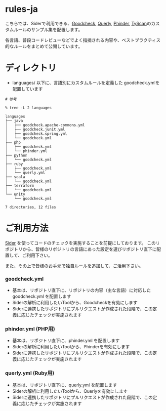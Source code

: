 # rules-ja
こちらでは、Siderで利用できる、[Goodcheck](https://github.com/sider/goodcheck), [Querly](https://github.com/soutaro/querly), [Phinder](https://github.com/sider/phinder), [TyScan](https://github.com/sider/TyScan)のカスタムルールのサンプル集を配置します。

各言語、普段コードレビューなどでよく指摘される内容や、ベストプラクティス的なルールをまとめて公開しています。


# ディレクトリ

- languages/ 以下に、言語別にカスタムルールを定義した goodcheck.ymlを配置しています

```
# 参考

% tree -L 2 languages

languages
├── java
│   ├── goodcheck.apache-commons.yml
│   ├── goodcheck.junit.yml
│   ├── goodcheck.spring.yml
│   └── goodcheck.yml
├── php
│   ├── goodcheck.yml
│   └── phinder.yml
├── python
│   └── goodcheck.yml
├── ruby
│   ├── goodcheck.yml
│   └── querly.yml
├── scala
│   └── goodcheck.yml
├── terraform
│   └── goodcheck.yml
└── unity
    └── goodcheck.yml

7 directories, 12 files
```

# ご利用方法

[Sider](https://sider.review) を使ってコードのチェックを実施することを前提にしております。
このリポジトリから、皆様のリポジトリの言語にあった設定を選びリポジトリ直下に配置して、ご利用下さい。

また、その上で皆様のお手元で独自ルールを追加して、ご活用下さい。

### goodcheck.yml

- 基本は、リポジトリ直下に、リポジトリの内容（主な言語）に対応した goodcheck.yml を配置します
- Siderの解析に利用したいToolから、Goodcheckを有効にします
- Siderに連携したリポジトリにプルリクエストが作成された段階で、この定義に応じたチェックが実施されます

### phinder.yml (PHP用)

- 基本は、リポジトリ直下に、phinder.yml を配置します
- Siderの解析に利用したいToolから、Phinderを有効にします
- Siderに連携したリポジトリにプルリクエストが作成された段階で、この定義に応じたチェックが実施されます

### querly.yml (Ruby用)

- 基本は、リポジトリ直下に、querly.yml を配置します
- Siderの解析に利用したいToolから、Querlyを有効にします
- Siderに連携したリポジトリにプルリクエストが作成された段階で、この定義に応じたチェックが実施されます
